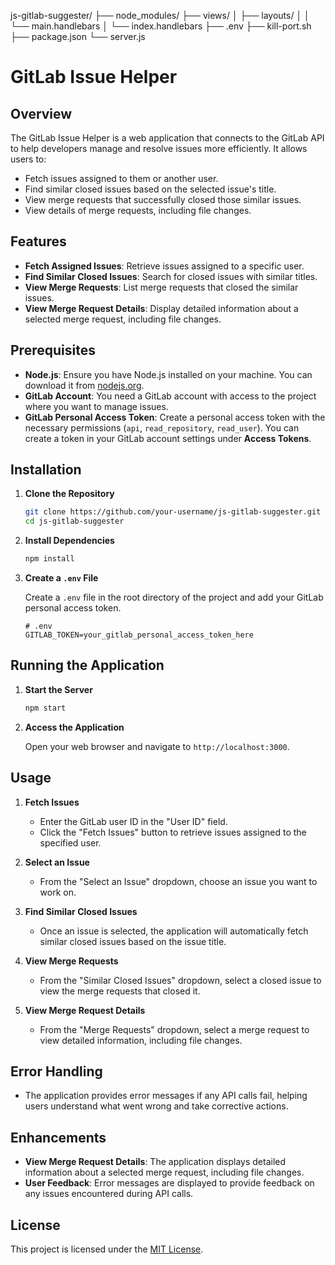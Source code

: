 js-gitlab-suggester/
├── node_modules/
├── views/
│   ├── layouts/
│   │   └── main.handlebars
│   └── index.handlebars
├── .env
├── kill-port.sh
├── package.json
└── server.js

# GitLab Issue Helper

## Overview

The GitLab Issue Helper is a web application that connects to the GitLab API to help developers manage and resolve issues more efficiently. It allows users to:

- Fetch issues assigned to them or another user.
- Find similar closed issues based on the selected issue's title.
- View merge requests that successfully closed those similar issues.
- View details of merge requests, including file changes.

## Features

- **Fetch Assigned Issues**: Retrieve issues assigned to a specific user.
- **Find Similar Closed Issues**: Search for closed issues with similar titles.
- **View Merge Requests**: List merge requests that closed the similar issues.
- **View Merge Request Details**: Display detailed information about a selected merge request, including file changes.

## Prerequisites

- **Node.js**: Ensure you have Node.js installed on your machine. You can download it from [nodejs.org](https://nodejs.org/).
- **GitLab Account**: You need a GitLab account with access to the project where you want to manage issues.
- **GitLab Personal Access Token**: Create a personal access token with the necessary permissions (`api`, `read_repository`, `read_user`). You can create a token in your GitLab account settings under **Access Tokens**.

## Installation

1. **Clone the Repository**

    ```bash
    git clone https://github.com/your-username/js-gitlab-suggester.git
    cd js-gitlab-suggester
    ```

2. **Install Dependencies**

    ```bash
    npm install
    ```

3. **Create a `.env` File**

    Create a `.env` file in the root directory of the project and add your GitLab personal access token.

    ```plaintext
    # .env
    GITLAB_TOKEN=your_gitlab_personal_access_token_here
    ```

## Running the Application

1. **Start the Server**

    ```bash
    npm start
    ```

2. **Access the Application**

    Open your web browser and navigate to `http://localhost:3000`.

## Usage

1. **Fetch Issues**

    - Enter the GitLab user ID in the "User ID" field.
    - Click the "Fetch Issues" button to retrieve issues assigned to the specified user.

2. **Select an Issue**

    - From the "Select an Issue" dropdown, choose an issue you want to work on.

3. **Find Similar Closed Issues**

    - Once an issue is selected, the application will automatically fetch similar closed issues based on the issue title.

4. **View Merge Requests**

    - From the "Similar Closed Issues" dropdown, select a closed issue to view the merge requests that closed it.

5. **View Merge Request Details**

    - From the "Merge Requests" dropdown, select a merge request to view detailed information, including file changes.

## Error Handling

- The application provides error messages if any API calls fail, helping users understand what went wrong and take corrective actions.

## Enhancements

- **View Merge Request Details**: The application displays detailed information about a selected merge request, including file changes.
- **User Feedback**: Error messages are displayed to provide feedback on any issues encountered during API calls.


## License

This project is licensed under the [MIT License](LICENSE).
